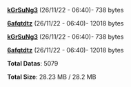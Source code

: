 [**kGrSuNg3**](/data/kGrSuNg3.txt) (26/11/22 - 06:40)- 738 bytes

[**6afqtdtz**](/data/6afqtdtz.txt) (26/11/22 - 06:40)- 12018 bytes

[**kGrSuNg3**](/data/kGrSuNg3.txt) (26/11/22 - 06:40)- 738 bytes

[**6afqtdtz**](/data/6afqtdtz.txt) (26/11/22 - 06:40)- 12018 bytes

**Total Datas**: 5079

**Total Size**: 28.23 MB / 28.2 MB